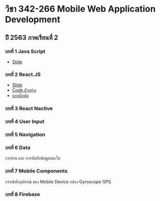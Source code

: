 # วิชา 342-266 Mobile Web Application Development
## ปี 2563 ภาคเรียนที่ 2

### บทที่ 1 Java Script
- [Slide](/slides/ch01_javascript.pdf)
### บทที่ 2 React.JS
- [Slide](/slides/ch02_react.pdf)
- [Code ตัวอย่าง](/react)
- [แบบฝึกหัด](/react/work01.md) 
 
### บทที่ 3 React Nactive

### บทที่ 4 User Input

### บทที่ 5 Navigation

### บทที่ 6 Data 
 การอ่าน และ การบันทึกข้อมูลบนเว็บ

### บทที่ 7 Mobile Components
 การเข้าถึงอุปกรณ์ ของ Mobile Device
 กล้อง Gyroscope GPS
 
### บทที่ 8 Firebase
